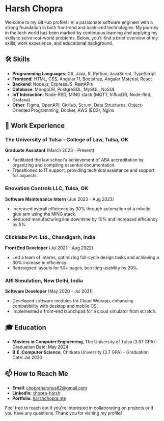 # Harsh Chopra

Welcome to my GitHub profile! I'm a passionate software engineer with a strong foundation in both front-end and back-end technologies. My journey in the tech world has been marked by continuous learning and applying my skills to solve real-world problems. Below, you'll find a brief overview of my skills, work experience, and educational background.

## 🛠 Skills

- **Programming Languages**: C#, Java, R, Python, JavaScript, TypeScript
- **Frontend**: HTML, CSS, Angular 11, Bootstrap, Angular Material, React
- **Backend**: Node.js, ExpressJS, RestAPIs
- **Database**: MongoDB, PostgreSQL, MySQL, NoSQL
- **IoT Interaction**: Node-RED, MING stack (MQTT, InfluxDB, Node-Red, Grafana)
- **Other**: Figma, OpenAPI, GitHub, Scrum, Data Structures, Object-Oriented Programming, Docker, AWS (EC2), Nginx

## 💼 Work Experience

### The University of Tulsa - College of Law, Tulsa, OK
**Graduate Assistant** (March 2023 - Present)
- Facilitated the law school's achievement of ABA accreditation by organizing and compiling essential documentation.
- Transitioned to IT support, providing technical assistance and support for adjuncts.

### Enovation Controls LLC, Tulsa, OK
**Software Maintenance Intern** (Jun 2023 - Aug 2023)
- Increased overall efficiency by 30% through automation of a robotic glue arm using the MING stack.
- Reduced manufacturing line downtime by 10% and increased efficiency by 5%.

### Clicklabs Pvt. Ltd., Chandigarh, India
**Front End Developer** (Jul 2021 - Aug 2022)
- Led a team of interns, optimizing full-cycle design tasks and achieving a 30% increase in efficiency.
- Redesigned layouts for 50+ pages, boosting usability by 20%.

### ARI Simulation, New Delhi, India
**Software Developer** (May 2020 - Jul 2021)
- Developed software modules for Cloud Webapp, enhancing compatibility with desktop and mobile OS.
- Implemented a front-end launchpad for a cloud simulator from scratch.

## 🎓 Education

- **Masters in Computer Engineering**, The University of Tulsa (3.87 GPA) - Graduation Date: May 2024
- **B.E. Computer Science**, Chitkara University (3.7 GPA) - Graduation Date: Jul 2020

## 📫 How to Reach Me

- **Email**: chopraharshus62@gmail.com
- **LinkedIn**: [chopra-harsh](https://www.linkedin.com/in/chopra-harsh)
- **Portfolio**: [harshchopra.me](https://harshchopra.me)

Feel free to reach out if you're interested in collaborating on projects or if you have any questions. Thank you for visiting my profile!
